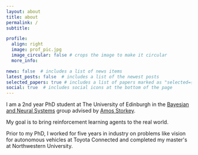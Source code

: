 ```yaml
---
layout: about
title: about
permalink: /
subtitle: 

profile:
  align: right
  image: prof_pic.jpg
  image_circular: false # crops the image to make it circular
  more_info:

news: false  # includes a list of news items
latest_posts: false  # includes a list of the newest posts
selected_papers: true # includes a list of papers marked as "selected={true}"
social: true  # includes social icons at the bottom of the page
---
```


I am a 2nd year PhD student at The University of Edinburgh in the <a href='https://www.bayeswatch.com/'>Bayesian and Neural Systems</a> group advised by <a href='https://homepages.inf.ed.ac.uk/amos/'>Amos Storkey</a>.

My goal is to bring reinforcement learning agents to the real world. 

Prior to my PhD, I worked for five years in industry on problems like vision for autonomous vehicles at Toyota Connected and completed my master's at Northwestern University.
